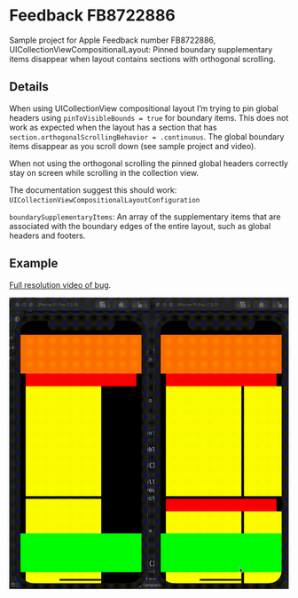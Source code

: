 # Feedback FB8722886

Sample project for Apple Feedback number FB8722886, UICollectionViewCompositionalLayout: Pinned boundary supplementary items disappear when layout contains sections with orthogonal scrolling.

## Details

When using UICollectionView compositional layout I’m trying to pin global headers using `pinToVisibleBounds = true` for boundary items. This does not work as expected when the layout has a section that has `section.orthogonalScrollingBehavior = .continuous`. The global boundary items disappear as you scroll down (see sample project and video).

When not using the orthogonal scrolling the pinned global headers correctly stay on screen while scrolling in the collection view.

The documentation suggest this should work: 
`UICollectionViewCompositionalLayoutConfiguration`

`boundarySupplementaryItems`:
An array of the supplementary items that are associated with the boundary edges of the entire layout, such as global headers and footers.

## Example

[Full resolution video of bug](compositional_bug.mov).

![](compositional_bug.gif)


